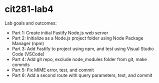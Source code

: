 # cit281-lab4
Lab goals and outcomes:

- Part 1: Create initial Fastify Node.js web server
- Part 2: Initialize as a Node.js project folder using Node Package Manager (npm)
- Part 3: Add Fastify to project using npm, and test using Visual Studio Code (VSCode)
- Part 4: Add git repo, exclude node_modules folder from git, make commits
- Part 5: Fix MIME error, test, and commit
- Part 6: Add a second route with query parameters, test, and commit
